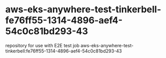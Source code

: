 # aws-eks-anywhere-test-tinkerbell-fe76ff55-1314-4896-aef4-54c0c81bd293-43
repository for use with E2E test job aws-eks-anywhere-test-tinkerbell:fe76ff55-1314-4896-aef4-54c0c81bd293-43
